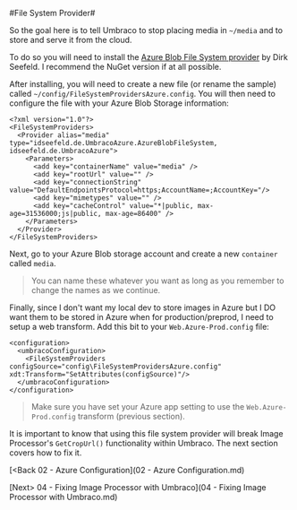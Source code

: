#File System Provider#

So the goal here is to tell Umbraco to stop placing media in `~/media` and to store and serve it from the cloud.

To do so you will need to install the [Azure Blob File System provider](https://our.umbraco.org/projects/backoffice-extensions/azure-blob-storage-provider) by Dirk Seefeld.  I recommend the NuGet version if at all possible.

After installing, you will need to create a new file (or rename the sample) called `~/config/FileSystemProvidersAzure.config`.  You will then need to configure the file with your Azure Blob Storage information:

```
<?xml version="1.0"?>
<FileSystemProviders>
  <Provider alias="media" type="idseefeld.de.UmbracoAzure.AzureBlobFileSystem, idseefeld.de.UmbracoAzure">
    <Parameters>
      <add key="containerName" value="media" />
      <add key="rootUrl" value="" />
      <add key="connectionString" value="DefaultEndpointsProtocol=https;AccountName=;AccountKey="/>
      <add key="mimetypes" value="" />
      <add key="cacheControl" value="*|public, max-age=31536000;js|public, max-age=86400" />
    </Parameters>
  </Provider>
</FileSystemProviders>

```

Next, go to your Azure Blob storage account and create a new `container` called `media`.  

>You can name these whatever you want as long as you remember to change the names as we continue.

Finally, since I don't want my local dev to store images in Azure but I DO want them to be stored in Azure when for production/preprod, I need to setup a web transform.  Add this bit to your `Web.Azure-Prod.config` file:

```
<configuration>
  <umbracoConfiguration>
    <FileSystemProviders configSource="config\FileSystemProvidersAzure.config" xdt:Transform="SetAttributes(configSource)"/>
  </umbracoConfiguration>
</configuration>
```

>Make sure you have set your Azure app setting to use the `Web.Azure-Prod.config` transform (previous section).

It is important to know that using this file system provider will break Image Processor's `GetCropUrl()` functionality within Umbraco.  The next section covers how to fix it.

[<Back 02 - Azure Configuration](02 - Azure Configuration.md)

[Next> 04 - Fixing Image Processor with Umbraco](04 - Fixing Image Processor with Umbraco.md)